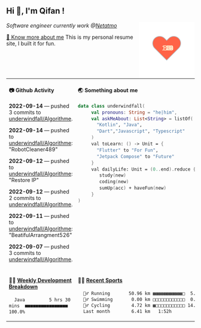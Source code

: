  <h2> Hi 👋, I'm Qifan ! </h2>
 <a href="https://github.com/underwindfall/iBeats"><img align="right" width="150px" src="https://raw.githubusercontent.com/underwindfall/iBeats/main/files/heart.svg"/></a>
 <p><em>Software engineer currently work @<a href="https://www.netatmo.com">Netatmo</a></em></p>
 <p><a href="https://qifanyang.com/resume" target="_blank"> 🔭 Know more about me</a> This is my personal resume site, I built it for fun.</p>
 <table width="960px"><tr><td valign="top" width="50%">

  #### 📷 Github Activity
  <!-- githubActivity starts -->
**2022-09-14** — pushed 3 commits to [underwindfall/Algorithme](https://api.github.com/repos/underwindfall/Algorithme).

**2022-09-14** — pushed to [underwindfall/Algorithme](https://api.github.com/repos/underwindfall/Algorithme): "RobotCleaner489"

**2022-09-12** — pushed to [underwindfall/Algorithme](https://api.github.com/repos/underwindfall/Algorithme): "Restore IP"

**2022-09-12** — pushed 2 commits to [underwindfall/Algorithme](https://api.github.com/repos/underwindfall/Algorithme).

**2022-09-11** — pushed to [underwindfall/Algorithme](https://api.github.com/repos/underwindfall/Algorithme): "BeatifulArrangment526"

**2022-09-07** — pushed 3 commits to [underwindfall/Algorithme](https://api.github.com/repos/underwindfall/Algorithme).
  <!-- githubActivity ends -->
  </td><td valign="top" width="50%">

  #### 🌏 Something about me
  <!-- profile starts -->
  ```kotlin
  data class underwindfall(
       val pronouns: String = "he|him",
       val askMeAbout: List<String> = listOf(
         "Kotlin", "Java",
         "Dart","Javascript", "Typescript"
       )
       val toLearn: () -> Unit = {
         "Flutter" to "For Fun",
         "Jetpack Compose" to "Future"
       }
       val dailyLife: Unit = (0..end).reduce { acc, new ->
          study(new)
          coding(new)
          sumUp(acc) + haveFun(new)
       }
  )
  ```
  <!-- profile ends -->
  </td></tr><tr><td valign="top" width="50%">
  
  #### 🏊‍♂️ <a href="https://gist.github.com/underwindfall/377ee88ba1fabd1e93516e48ca9c61eb" target="_blank">Weekly Development Breakdown</a>
   <!-- codeTime starts -->
   ```text
     Java         5 hrs 30 mins  ■■■■■■■■■■■■■■■■ 100.0%
   ```
   <!-- codeTime starts -->
   </td>
   <td valign="top" width="50%">

   #### 🤾‍♂️ <a href="https://gist.github.com/underwindfall/76198d6f6918f9f94d022c8ad881f98b" target="_blank">Recent Sports</a>

   <!-- Sports starts -->
   ```text
     ‍🏃‍♂️ Running       50.96 km ▩▩▩▩▩▩▩▩▩▩▩□  5.25/h
     🏊‍♂️ Swimming       0.00 km □□□□□□□□□□□□  0.00/h
     🚴‍♂️ Cycling        4.72 km ▩□□□□□□□□□□□ 14.05/h
     Last month        6.41 km   1:52h
   ```
   <!-- Sports ends -->
   </td></tr></table>